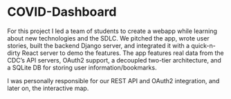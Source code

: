 # COVID-Dashboard
 
For this project I led a team of students to create a webapp while learning about new technologies and the SDLC. We pitched the app, wrote user stories, built the backend Django server, and integrated it with a quick-n-dirty React server to demo the features. The app features real data from the CDC’s API servers, OAuth2 support, a decoupled two-tier architecture, and a SQLite DB for storing user information/bookmarks.

I was personally responsible for our REST API and OAuth2 integration, and later on, the interactive map.
